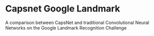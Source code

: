 # Capsnet Google Landmark
A comparison between CapsNet and traditional Convolutional Neural Networks on the Google Landmark Recognition Challenge
